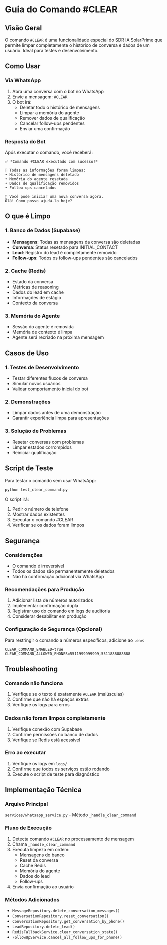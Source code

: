 # Guia do Comando #CLEAR

## Visão Geral

O comando `#CLEAR` é uma funcionalidade especial do SDR IA SolarPrime que permite limpar completamente o histórico de conversa e dados de um usuário. Ideal para testes e desenvolvimento.

## Como Usar

### Via WhatsApp

1. Abra uma conversa com o bot no WhatsApp
2. Envie a mensagem: `#CLEAR`
3. O bot irá:
   - Deletar todo o histórico de mensagens
   - Limpar a memória do agente
   - Remover dados de qualificação
   - Cancelar follow-ups pendentes
   - Enviar uma confirmação

### Resposta do Bot

Após executar o comando, você receberá:

```
✅ *Comando #CLEAR executado com sucesso!*

🧹 Todas as informações foram limpas:
• Histórico de mensagens deletado
• Memória do agente resetada
• Dados de qualificação removidos
• Follow-ups cancelados

💬 Você pode iniciar uma nova conversa agora.
Olá! Como posso ajudá-lo hoje?
```

## O que é Limpo

### 1. Banco de Dados (Supabase)
- **Mensagens**: Todas as mensagens da conversa são deletadas
- **Conversa**: Status resetado para INITIAL_CONTACT
- **Lead**: Registro do lead é completamente removido
- **Follow-ups**: Todos os follow-ups pendentes são cancelados

### 2. Cache (Redis)
- Estado da conversa
- Métricas de reasoning
- Dados do lead em cache
- Informações de estágio
- Contexto da conversa

### 3. Memória do Agente
- Sessão do agente é removida
- Memória de contexto é limpa
- Agente será recriado na próxima mensagem

## Casos de Uso

### 1. Testes de Desenvolvimento
- Testar diferentes fluxos de conversa
- Simular novos usuários
- Validar comportamento inicial do bot

### 2. Demonstrações
- Limpar dados antes de uma demonstração
- Garantir experiência limpa para apresentações

### 3. Solução de Problemas
- Resetar conversas com problemas
- Limpar estados corrompidos
- Reiniciar qualificação

## Script de Teste

Para testar o comando sem usar WhatsApp:

```bash
python test_clear_command.py
```

O script irá:
1. Pedir o número de telefone
2. Mostrar dados existentes
3. Executar o comando #CLEAR
4. Verificar se os dados foram limpos

## Segurança

### Considerações
- O comando é irreversível
- Todos os dados são permanentemente deletados
- Não há confirmação adicional via WhatsApp

### Recomendações para Produção
1. Adicionar lista de números autorizados
2. Implementar confirmação dupla
3. Registrar uso do comando em logs de auditoria
4. Considerar desabilitar em produção

### Configuração de Segurança (Opcional)

Para restringir o comando a números específicos, adicione ao `.env`:

```env
CLEAR_COMMAND_ENABLED=true
CLEAR_COMMAND_ALLOWED_PHONES=5511999999999,5511888888888
```

## Troubleshooting

### Comando não funciona
1. Verifique se o texto é exatamente `#CLEAR` (maiúsculas)
2. Confirme que não há espaços extras
3. Verifique os logs para erros

### Dados não foram limpos completamente
1. Verifique conexão com Supabase
2. Confirme permissões no banco de dados
3. Verifique se Redis está acessível

### Erro ao executar
1. Verifique os logs em `logs/`
2. Confirme que todos os serviços estão rodando
3. Execute o script de teste para diagnóstico

## Implementação Técnica

### Arquivo Principal
`services/whatsapp_service.py` - Método `_handle_clear_command`

### Fluxo de Execução
1. Detecta comando `#CLEAR` no processamento de mensagem
2. Chama `_handle_clear_command`
3. Executa limpeza em ordem:
   - Mensagens do banco
   - Reset da conversa
   - Cache Redis
   - Memória do agente
   - Dados do lead
   - Follow-ups
4. Envia confirmação ao usuário

### Métodos Adicionados
- `MessageRepository.delete_conversation_messages()`
- `ConversationRepository.reset_conversation()`
- `ConversationRepository.get_conversation_by_phone()`
- `LeadRepository.delete_lead()`
- `RedisFallbackService.clear_conversation_state()`
- `FollowUpService.cancel_all_follow_ups_for_phone()`